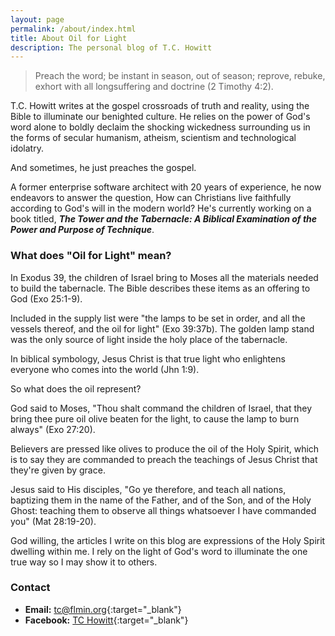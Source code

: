 ```yaml
---
layout: page
permalink: /about/index.html
title: About Oil for Light
description: The personal blog of T.C. Howitt
---
```


> Preach the word; be instant in season, out of season; reprove, rebuke, exhort with all longsuffering and doctrine (2 Timothy 4:2).

T.C. Howitt writes at the gospel crossroads of truth and reality, using the Bible to illuminate our benighted culture.  He relies on the power of God's word alone to boldly declaim the shocking wickedness surrounding us in the forms of secular humanism, atheism, scientism and technological idolatry.

And sometimes, he just preaches the gospel.

A former enterprise software architect with 20 years of experience, he now endeavors to answer the question, How can Christians live faithfully according to God's will in the modern world?  He's currently working on a book titled, **_The Tower and the Tabernacle: A Biblical Examination of the Power and Purpose of Technique_**.

### What does "Oil for Light" mean?

In Exodus 39, the children of Israel bring to Moses all the materials needed to build the tabernacle.  The Bible describes these items as an offering to God (Exo 25:1-9).

Included in the supply list were "the lamps to be set in order, and all the vessels thereof, and the oil for light" (Exo 39:37b).  The golden lamp stand was the only source of light inside the holy place of the tabernacle.

In biblical symbology, Jesus Christ is that true light who enlightens everyone who comes into the world (Jhn 1:9).

So what does the oil represent?

God said to Moses, "Thou shalt command the children of Israel, that they bring thee pure oil olive beaten for the light, to cause the lamp to burn always" (Exo 27:20).

Believers are pressed like olives to produce the oil of the Holy Spirit, which is to say they are commanded to preach the teachings of Jesus Christ that they're given by grace.

Jesus said to His disciples, "Go ye therefore, and teach all nations, baptizing them in the name of the Father, and of the Son, and of the Holy Ghost: teaching them to observe all things whatsoever I have commanded you" (Mat 28:19-20).

God willing, the articles I write on this blog are expressions of the Holy Spirit dwelling within me.  I rely on the light of God's word to illuminate the one true way so I may show it to others.

### Contact

  * **Email:** [tc@flmin.org](mailto:tc@flmin.org){:target="_blank"}
  * **Facebook:** [TC Howitt](http://facebook.com/whirlingvortices){:target="_blank"}

